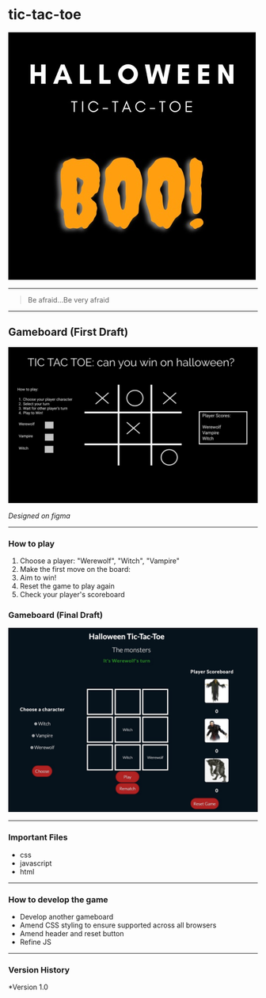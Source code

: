 # tic-tac-toe
<img src="images/HalloweenLogo.jpg" alt="Halloween Tic-tac-toe"/>

---

> Be afraid...Be very afraid

---
## Gameboard (First Draft)
<img src="images/TicTacToe.png" alt="TicTacToe board"/>

*Designed on figma*

---
### How to play
1. Choose a player: "Werewolf", "Witch", "Vampire"
2. Make the first move on the board:
3. Aim to win!
4. Reset the game to play again
5. Check your player's scoreboard

### Gameboard (Final Draft)
<img src="images/GameAction.jpg" alt="TicTacToe board"/>

---
### Important Files
* css
* javascript
* html

---
### How to develop the game
* Develop another gameboard
* Amend CSS styling to ensure supported across all browsers
* Amend header and reset button
* Refine JS

---
### Version History
*Version 1.0
